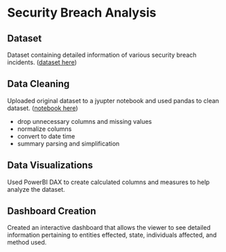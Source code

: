 # Security Breach Analysis


## Dataset
Dataset containing detailed information of various security breach incidents. ([dataset here](https://www.kaggle.com/datasets/xontoloyo/security-breachhh))


## Data Cleaning
Uploaded original dataset to a jyupter notebook and used pandas to clean dataset. ([notebook here](https://github.com/mayahbosworth/security-breach-analysis/blob/main/data/cleaning_security_breach_dataset.ipynb))
- drop unnecessary columns and missing values
- normalize columns
- convert to date time
- summary parsing and simplification


## Data Visualizations
Used PowerBI DAX to create calculated columns and measures to help analyze the dataset.


## Dashboard Creation
Created an interactive dashboard that allows the viewer to see detailed information pertaining to entities effected, state, individuals affected, and method used.
